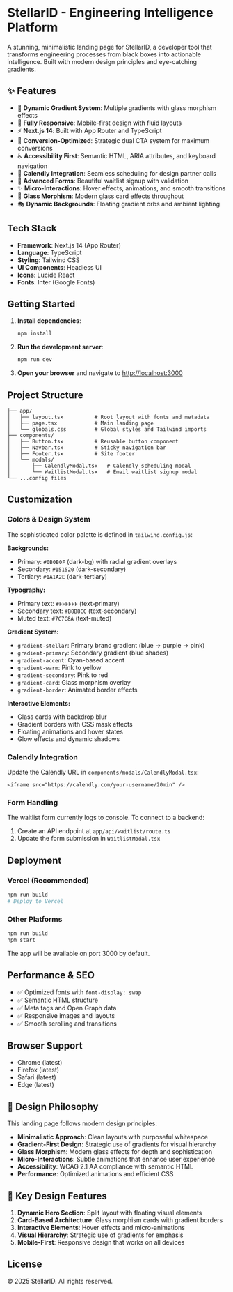 # StellarID - Engineering Intelligence Platform

A stunning, minimalistic landing page for StellarID, a developer tool that transforms engineering processes from black boxes into actionable intelligence. Built with modern design principles and eye-catching gradients.

## ✨ Features

- 🎨 **Dynamic Gradient System**: Multiple gradients with glass morphism effects
- 📱 **Fully Responsive**: Mobile-first design with fluid layouts
- ⚡ **Next.js 14**: Built with App Router and TypeScript
- 🎯 **Conversion-Optimized**: Strategic dual CTA system for maximum conversions
- ♿ **Accessibility First**: Semantic HTML, ARIA attributes, and keyboard navigation
- 🔧 **Calendly Integration**: Seamless scheduling for design partner calls
- 📧 **Advanced Forms**: Beautiful waitlist signup with validation
- ✨ **Micro-Interactions**: Hover effects, animations, and smooth transitions
- 🌟 **Glass Morphism**: Modern glass card effects throughout
- 🎭 **Dynamic Backgrounds**: Floating gradient orbs and ambient lighting

## Tech Stack

- **Framework**: Next.js 14 (App Router)
- **Language**: TypeScript
- **Styling**: Tailwind CSS
- **UI Components**: Headless UI
- **Icons**: Lucide React
- **Fonts**: Inter (Google Fonts)

## Getting Started

1. **Install dependencies**:
   ```bash
   npm install
   ```

2. **Run the development server**:
   ```bash
   npm run dev
   ```

3. **Open your browser** and navigate to [http://localhost:3000](http://localhost:3000)

## Project Structure

```
├── app/
│   ├── layout.tsx          # Root layout with fonts and metadata
│   ├── page.tsx            # Main landing page
│   └── globals.css         # Global styles and Tailwind imports
├── components/
│   ├── Button.tsx          # Reusable button component
│   ├── Navbar.tsx          # Sticky navigation bar
│   ├── Footer.tsx          # Site footer
│   └── modals/
│       ├── CalendlyModal.tsx   # Calendly scheduling modal
│       └── WaitlistModal.tsx   # Email waitlist signup modal
└── ...config files
```

## Customization

### Colors & Design System
The sophisticated color palette is defined in `tailwind.config.js`:

**Backgrounds:**
- Primary: `#0B0B0F` (dark-bg) with radial gradient overlays
- Secondary: `#151520` (dark-secondary)  
- Tertiary: `#1A1A2E` (dark-tertiary)

**Typography:**
- Primary text: `#FFFFFF` (text-primary)
- Secondary text: `#B8B8CC` (text-secondary)  
- Muted text: `#7C7C8A` (text-muted)

**Gradient System:**
- `gradient-stellar`: Primary brand gradient (blue → purple → pink)
- `gradient-primary`: Secondary gradient (blue shades)
- `gradient-accent`: Cyan-based accent
- `gradient-warm`: Pink to yellow
- `gradient-secondary`: Pink to red
- `gradient-card`: Glass morphism overlay
- `gradient-border`: Animated border effects

**Interactive Elements:**
- Glass cards with backdrop blur
- Gradient borders with CSS mask effects
- Floating animations and hover states
- Glow effects and dynamic shadows

### Calendly Integration
Update the Calendly URL in `components/modals/CalendlyModal.tsx`:
```tsx
<iframe src="https://calendly.com/your-username/20min" />
```

### Form Handling
The waitlist form currently logs to console. To connect to a backend:

1. Create an API endpoint at `app/api/waitlist/route.ts`
2. Update the form submission in `WaitlistModal.tsx`

## Deployment

### Vercel (Recommended)
```bash
npm run build
# Deploy to Vercel
```

### Other Platforms
```bash
npm run build
npm start
```

The app will be available on port 3000 by default.

## Performance & SEO

- ✅ Optimized fonts with `font-display: swap`
- ✅ Semantic HTML structure
- ✅ Meta tags and Open Graph data
- ✅ Responsive images and layouts
- ✅ Smooth scrolling and transitions

## Browser Support

- Chrome (latest)
- Firefox (latest)
- Safari (latest)
- Edge (latest)

## 🎨 Design Philosophy

This landing page follows modern design principles:

- **Minimalistic Approach**: Clean layouts with purposeful whitespace
- **Gradient-First Design**: Strategic use of gradients for visual hierarchy
- **Glass Morphism**: Modern glass effects for depth and sophistication  
- **Micro-Interactions**: Subtle animations that enhance user experience
- **Accessibility**: WCAG 2.1 AA compliance with semantic HTML
- **Performance**: Optimized animations and efficient CSS

## 🚀 Key Design Features

1. **Dynamic Hero Section**: Split layout with floating visual elements
2. **Card-Based Architecture**: Glass morphism cards with gradient borders
3. **Interactive Elements**: Hover effects and micro-animations
4. **Visual Hierarchy**: Strategic use of gradients for emphasis
5. **Mobile-First**: Responsive design that works on all devices

## License

© 2025 StellarID. All rights reserved.